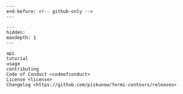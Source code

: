 ```{include} ../README.md
---
end-before: <!-- github-only -->
---
```

[python api]: api
[tutorial]: tutorial
[command-line reference]: usage
[contributor guide]: contributing
[license]: license

```{toctree}
---
hidden:
maxdepth: 1
---

api
tutorial
usage
contributing
Code of Conduct <codeofconduct>
License <license>
Changelog <https://github.com/piskunow/fermi-contours/releases>
```
